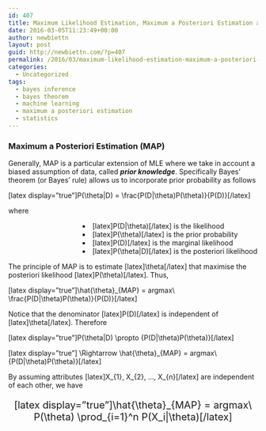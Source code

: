 ```yaml
---
id: 407
title: Maximum Likelihood Estimation, Maximum a Posteriori Estimation and Naive Bayes (part 2)
date: 2016-03-05T11:23:49+00:00
author: newbiettn
layout: post
guid: http://newbiettn.com/?p=407
permalink: /2016/03/maximum-likelihood-estimation-maximum-a-posteriori-estimation-and-naive-bayes-part-2/
categories:
  - Uncategorized
tags:
  - bayes inference
  - bayes theorem
  - machine learning
  - maximum a posteriori estimation
  - statistics
---
```

### Maximum a Posteriori Estimation (MAP)

Generally, MAP is a particular extension of MLE where we take in account a biased assumption of data, called **_prior knowledge_**. Specifically Bayes&#8217; theorem (or Bayes&#8217; rule) allows us to incorporate prior probability as follows

[latex display=&#8221;true&#8221;]P(\theta|D) = \frac{P(D|\theta)P(\theta)}{P(D)}[/latex]

where

<li style="margin-left: 150px;">
  [latex]P(D|\theta)[/latex] is the likelihood
</li>
<li style="margin-left: 150px;">
  [latex]P(\theta)[/latex] is the prior probability
</li>
<li style="margin-left: 150px;">
  [latex]P(D)[/latex] is the marginal likelihood
</li>
<li style="margin-left: 150px;">
  [latex]P(\theta|D)[/latex] is the posteriori likelihood
</li>

The principle of MAP is to estimate [latex]\theta[/latex] that maximise the posteriori likelihood [latex]P(\theta)[/latex]. Thus,

[latex display=&#8221;true&#8221;]\hat{\theta}_{MAP} = argmax\ \frac{P(D|\theta)P(\theta)}{P(D)}[/latex]

Notice that the denominator [latex]P(D)[/latex] is independent of [latex]\theta[/latex]. Therefore

[latex display=&#8221;true&#8221;]P(\theta|D) \propto {P(D|\theta)P(\theta)}[/latex]

[latex display=&#8221;true&#8221;] \Rightarrow \hat{\theta}_{MAP} = argmax\ {P(D|\theta)P(\theta)}[/latex]

By assuming attributes [latex]X\_{1}, X\_{2}, &#8230;, X_{n}[/latex] are independent of each other, we have

<p style="text-align: center; font-size: 20px;">
  [latex display=&#8221;true&#8221;]\hat{\theta}_{MAP} = argmax\ P(\theta) \prod_{i=1}^n P(X_i|\theta)[/latex]
</p>

&nbsp;